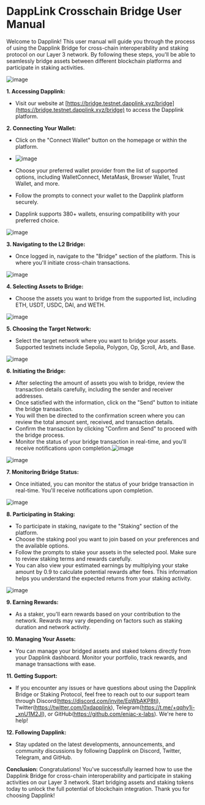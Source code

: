# DappLink Crosschain Bridge User Manual

Welcome to Dapplink! This user manual will guide you through the process of using the Dapplink Bridge for cross-chain interoperability and staking protocol on our Layer 3 network. By following these steps, you'll be able to seamlessly bridge assets between different blockchain platforms and participate in staking activities.

![image](https://github.com/shivanshu814/User-Manual/assets/97324405/0f9f2824-5925-492f-870d-f029f83668fe)

**1. Accessing Dapplink:**
   - Visit our website at [https://bridge.testnet.dapplink.xyz/bridge](https://bridge.testnet.dapplink.xyz/bridge) to access the Dapplink platform.

**2. Connecting Your Wallet:**
  - Click on the "Connect Wallet" button on the homepage or within the platform.

  - ![image](https://github.com/shivanshu814/User-Manual/assets/97324405/bed4439d-1724-4f3a-aea0-9dc7a126eff5)
  
  - Choose your preferred wallet provider from the list of supported options, including WalletConnect, MetaMask, Browser Wallet, Trust Wallet, and more.
  - Follow the prompts to connect your wallet to the Dapplink platform securely.
  - Dapplink supports 380+ wallets, ensuring compatibility with your preferred choice.

![image](https://github.com/shivanshu814/User-Manual/assets/97324405/ac01f675-c925-4955-9bf7-5d2fa795b695)

**3. Navigating to the L2 Bridge:**
   - Once logged in, navigate to the "Bridge" section of the platform. This is where you'll initiate cross-chain transactions.

![image](https://github.com/shivanshu814/User-Manual/assets/97324405/45681122-33a5-4379-aef2-96eeb2fc63fb)

**4. Selecting Assets to Bridge:**
   - Choose the assets you want to bridge from the supported list, including ETH, USDT, USDC, DAI, and WETH.

![image](https://github.com/shivanshu814/User-Manual/assets/97324405/7d283820-3ebf-48b5-a3dd-e89ac372933b)

**5. Choosing the Target Network:**
   - Select the target network where you want to bridge your assets. Supported testnets include Sepolia, Polygon, Op, Scroll, Arb, and Base.

![image](https://github.com/shivanshu814/User-Manual/assets/97324405/a371b7c5-5175-4754-80a6-66a6a80fa3dc)

**6. Initiating the Bridge:**
   - After selecting the amount of assets you wish to bridge, review the transaction details carefully, including the sender and receiver addresses.
   - Once satisfied with the information, click on the "Send" button to initiate the bridge transaction.
   - You will then be directed to the confirmation screen where you can review the total amount sent, received, and transaction details.
   - Confirm the transaction by clicking "Confirm and Send" to proceed with the bridge process.
   - Monitor the status of your bridge transaction in real-time, and you'll receive notifications upon completion.![image](https://github.com/shivanshu814/User-Manual/assets/97324405/36107f2d-c04c-4434-b719-135d9185066c)

![image](https://github.com/shivanshu814/User-Manual/assets/97324405/465d30da-8b28-4c94-8625-95eb506fc120)

**7. Monitoring Bridge Status:**
   - Once initiated, you can monitor the status of your bridge transaction in real-time. You'll receive notifications upon completion.

![image](https://github.com/shivanshu814/User-Manual/assets/97324405/c0fd2ac2-2a9a-463a-ab5c-6c5792e56137)

**8. Participating in Staking:**
   - To participate in staking, navigate to the "Staking" section of the platform.
   - Choose the staking pool you want to join based on your preferences and the available options.
   - Follow the prompts to stake your assets in the selected pool. Make sure to review staking terms and rewards carefully.
   - You can also view your estimated earnings by multiplying your stake amount by 0.9 to calculate potential rewards after fees. This information helps you understand the expected returns from your staking activity.

![image](https://github.com/shivanshu814/User-Manual/assets/97324405/d970e54a-32d4-4456-bba5-c779c388c48b)

**9. Earning Rewards:**
   - As a staker, you'll earn rewards based on your contribution to the network. Rewards may vary depending on factors such as staking duration and network activity.

**10. Managing Your Assets:**
   - You can manage your bridged assets and staked tokens directly from your Dapplink dashboard. Monitor your portfolio, track rewards, and manage transactions with ease.

**11. Getting Support:**
   - If you encounter any issues or have questions about using the Dapplink Bridge or Staking Protocol, feel free to reach out to our support team through Discord(https://discord.com/invite/EpWbAKP8tj), Twitter(https://twitter.com/0xdapplink), Telegram(https://t.me/+qqhy1i-_xnU1M2Jl), or GitHub(https://github.com/eniac-x-labs). We're here to help!

**12. Following Dapplink:**
   - Stay updated on the latest developments, announcements, and community discussions by following Dapplink on Discord, Twitter, Telegram, and GitHub.

**Conclusion:**
Congratulations! You've successfully learned how to use the Dapplink Bridge for cross-chain interoperability and participate in staking activities on our Layer 3 network. Start bridging assets and staking tokens today to unlock the full potential of blockchain integration. Thank you for choosing Dapplink!
